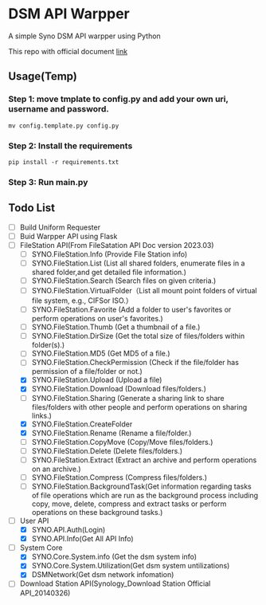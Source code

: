 # DSM API Warpper

A simple Syno DSM API warpper using Python

This repo with official document [link](https://www.synology.cn/zh-cn/support/developer#tool)

## Usage(Temp)

### Step 1:  move tmplate to config.py and add your own uri, username and password.
```shell
mv config.template.py config.py
```
### Step 2: Install the requirements
```shell
pip install -r requirements.txt
```

### Step 3: Run main.py


## Todo List
- [ ] Build Uniform Requester
- [ ] Buid Warpper API using Flask
- [ ] FileStation API(From FileSatation API Doc version 2023.03)
  - [ ] SYNO.FileStation.Info (Provide File Station info)
  - [ ] SYNO.FileStation.List (List all shared folders, enumerate files in a shared folder,and get detailed file information.)
  - [ ] SYNO.FileStation.Search (Search files on given criteria.)
  - [ ] SYNO.FileStation.VirtualFolder（List all mount point folders of virtual file system, e.g., CIFSor ISO.）
  - [ ] SYNO.FileStation.Favorite (Add a folder to user's favorites or perform operations on user's favorites.)
  - [ ] SYNO.FileStation.Thumb (Get a thumbnail of a file.)
  - [ ] SYNO.FileStation.DirSize (Get the total size of files/folders within folder(s).)
  - [ ] SYNO.FileStation.MD5 (Get MD5 of a file.)
  - [ ] SYNO.FileStation.CheckPermission (Check if the file/folder has permission of a file/folder or not.)
  - [x] SYNO.FileStation.Upload (Upload a file)
  - [x] SYNO.FileStation.Download (Download files/folders.)
  - [ ] SYNO.FileStation.Sharing (Generate a sharing link to share files/folders with other people and perform operations on sharing links.)
  - [x] SYNO.FileStation.CreateFolder 
  - [x] SYNO.FileStation.Rename (Rename a file/folder.)
  - [ ] SYNO.FileStation.CopyMove (Copy/Move files/folders.)
  - [ ] SYNO.FileStation.Delete (Delete files/folders.)
  - [ ] SYNO.FileStation.Extract (Extract an archive and perform operations on an archive.)
  - [ ] SYNO.FileStation.Compress (Compress files/folders.)
  - [ ] SYNO.FileStation.BackgroundTask(Get information regarding tasks of file operations which are run as the background process including copy, move, delete, compress and extract tasks or perform operations
on these background tasks.)
- [ ] User API
  - [x] SYNO.API.Auth(Login)
  - [x] SYNO.API.Info(Get All API Info)
- [ ] System Core
  - [x] SYNO.Core.System.info (Get the dsm system info)
  - [x] SYNO.Core.System.Utilization(Get dsm system untilizations)
  - [x] DSMNetwork(Get dsm network infomation)
- [ ] Download Station API(Synology_Download Station Official API_20140326)